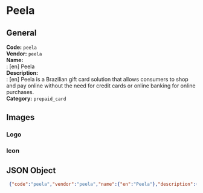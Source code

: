 # Peela 
## General 
**Code:** `peela`  
**Vendor:** `peela`  
**Name:**  
:	[en] Peela  
**Description:**  
: [en] Peela is a Brazilian gift card solution that allows consumers to shop and pay online without the need for credit cards or online banking for online purchases.  
**Category:** `prepaid_card`  
## Images 
### Logo 
### Icon 
## JSON Object 
```json
 {"code":"peela","vendor":"peela","name":{"en":"Peela"},"description":{"en":"Peela is a Brazilian gift card solution that allows consumers to shop and pay online without the need for credit cards or online banking for online purchases."},"countries":null,"category":"prepaid_card"}```  
